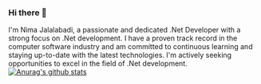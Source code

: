 ### Hi there 👋
I'm Nima Jalalabadi, a passionate and dedicated .Net Developer with a strong focus on .Net development. I have a proven track record in the computer software industry and am committed to continuous learning and staying up-to-date with the latest technologies. I'm actively seeking opportunities to excel in the field of .Net development.
[![Anurag's github stats](https://github-readme-stats.vercel.app/api?username=nymajalalabadi)](https://github.com/anuraghazra/github-readme-stats)


